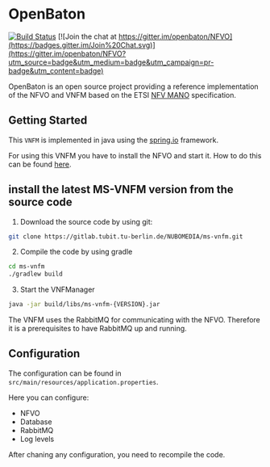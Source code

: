 # OpenBaton
[![Build Status](https://travis-ci.org/openbaton/NFVO.svg?branch=master)](https://travis-ci.org/openbaton/NFVO)
[![Join the chat at https://gitter.im/openbaton/NFVO](https://badges.gitter.im/Join%20Chat.svg)](https://gitter.im/openbaton/NFVO?utm_source=badge&utm_medium=badge&utm_campaign=pr-badge&utm_content=badge)

OpenBaton is an open source project providing a reference implementation of the NFVO and VNFM based on the ETSI [NFV MANO] specification. 

## Getting Started

This `VNFM` is implemented in java using the [spring.io] framework.

For using this VNFM you have to install the NFVO and start it. How to do this can be found [here][nfvo install].

## install the latest MS-VNFM version from the source code

1. Download the source code by using git:

```bash
git clone https://gitlab.tubit.tu-berlin.de/NUBOMEDIA/ms-vnfm.git
```

2. Compile the code by using gradle

```bash
cd ms-vnfm
./gradlew build
```

3. Start the VNFManager

```bash
java -jar build/libs/ms-vnfm-{VERSION}.jar
```

The VNFM uses the RabbitMQ for communicating with the NFVO. Therefore it is a prerequisites to have RabbitMQ up and running.

## Configuration

The configuration can be found in `src/main/resources/application.properties`.

Here you can configure:
 * NFVO
 * Database
 * RabbitMQ
 * Log levels

After chaning any configuration, you need to recompile the code.



[nfvo install]: http://openbaton.github.io/documentation/nfvo-installation/
[spring.io]:https://spring.io/
[NFV MANO]:http://www.etsi.org/deliver/etsi_gs/NFV-MAN/001_099/001/01.01.01_60/gs_nfv-man001v010101p.pdf
[openbaton]:http://twitter.com/openbaton
[website]:http://www.open-baton.org
